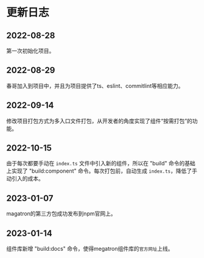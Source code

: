 # 更新日志

## 2022-08-28
第一次初始化项目。

## 2022-08-29
春哥加入到项目中，并且为项目提供了ts、eslint、commitlint等相应能力。

## 2022-09-14
修改项目打包方式为多入口文件打包，从开发者的角度实现了组件“按需打包”的功能。

## 2022-10-15
由于每次都要手动在 `index.ts` 文件中引入新的组件，所以在 "build" 命令的基础上实现了 "build:component" 命令。每次打包前，自动生成 `index.ts`，降低了手动引入的成本。

## 2023-01-07
magatron的第三方包成功发布到npm官网上。

## 2023-01-14
组件库新增 "build:docs" 命令，使得megatron组件库的`官方网址`上线。